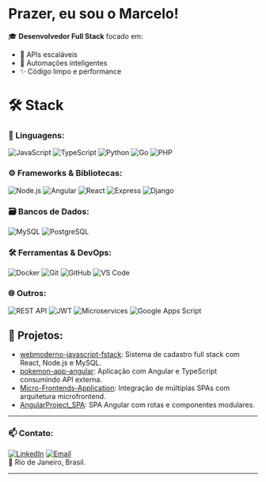 # Prazer, eu sou o Marcelo!

🎓 **Desenvolvedor Full Stack** focado em:  
- 🚀 APIs escaláveis  
- 🤖 Automações inteligentes  
- ✨ Código limpo e performance  

# 🛠️ Stack

### 🔡 Linguagens:
![JavaScript](https://img.shields.io/badge/JavaScript-F7DF1E?style=for-the-badge&logo=javascript&logoColor=black)
![TypeScript](https://img.shields.io/badge/TypeScript-3178C6?style=for-the-badge&logo=typescript&logoColor=white)
![Python](https://img.shields.io/badge/Python-3776AB?style=for-the-badge&logo=python&logoColor=white)
![Go](https://img.shields.io/badge/Go-00ADD8?style=for-the-badge&logo=go&logoColor=white)
![PHP](https://img.shields.io/badge/PHP-777BB4?style=for-the-badge&logo=php&logoColor=white)

### ⚙️ Frameworks & Bibliotecas:
![Node.js](https://img.shields.io/badge/Node.js-339933?style=for-the-badge&logo=nodedotjs&logoColor=white)
![Angular](https://img.shields.io/badge/Angular-DD0031?style=for-the-badge&logo=angular&logoColor=white)
![React](https://img.shields.io/badge/React-61DAFB?style=for-the-badge&logo=react&logoColor=black)
![Express](https://img.shields.io/badge/Express-000000?style=for-the-badge&logo=express&logoColor=white)
![Django](https://img.shields.io/badge/Django-092E20?style=for-the-badge&logo=django&logoColor=white)

### 🗃️ Bancos de Dados:
![MySQL](https://img.shields.io/badge/MySQL-4479A1?style=for-the-badge&logo=mysql&logoColor=white)
![PostgreSQL](https://img.shields.io/badge/PostgreSQL-4169E1?style=for-the-badge&logo=postgresql&logoColor=white)

### 🛠️ Ferramentas & DevOps:
![Docker](https://img.shields.io/badge/Docker-2496ED?style=for-the-badge&logo=docker&logoColor=white)
![Git](https://img.shields.io/badge/Git-F05032?style=for-the-badge&logo=git&logoColor=white)
![GitHub](https://img.shields.io/badge/GitHub-181717?style=for-the-badge&logo=github&logoColor=white)
![VS Code](https://img.shields.io/badge/VS_Code-007ACC?style=for-the-badge&logo=visualstudiocode&logoColor=white)

### 🌐 Outros:
![REST API](https://img.shields.io/badge/REST_API-FF6C37?style=for-the-badge&logo=postman&logoColor=white)
![JWT](https://img.shields.io/badge/JWT-000000?style=for-the-badge&logo=jsonwebtokens&logoColor=white)
![Microservices](https://img.shields.io/badge/Microservices-FF6C37?style=for-the-badge)
![Google Apps Script](https://img.shields.io/badge/Google%20Apps%20Script-4285F4?style=for-the-badge&logo=google&logoColor=white)

## 📂 Projetos:

- [webmoderno-javascript-fstack](https://github.com/marcelonovello/webmoderno-javascript-fstack): Sistema de cadastro full stack com React, Node.js e MySQL.
- [pokemon-app-angular](https://github.com/marcelonovello/pokemon-app-angular): Aplicação com Angular e TypeScript consumindo API externa.
- [Micro-Frontends-Application](https://github.com/marcelonovello/Micro-Frontends-Application): Integração de múltiplas SPAs com arquitetura microfrontend.
- [AngularProject_SPA](https://github.com/marcelonovello/AngularProject_SPA): SPA Angular com rotas e componentes modulares.

---
### 📫 Contato:
[![LinkedIn](https://img.shields.io/badge/-LinkedIn-0A66C2?style=flat-square&logo=linkedin&logoColor=white)](https://linkedin.com/in/marcelonovello)
[![Email](https://img.shields.io/badge/-Email-D14836?style=flat-square&logo=gmail&logoColor=white)](mailto:mardevfstack@gmail.com)
<br>📍 Rio de Janeiro, Brasil.

---
